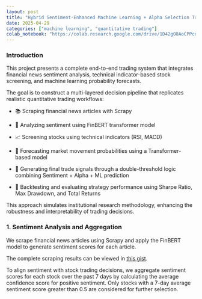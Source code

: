 ```yaml
---
layout: post
title: "Hybrid Sentiment-Enhanced Machine Learning + Alpha Selection Trading Pipeline"
date: 2025-04-29
categories: ["machine learning", "quantitative trading"]
colab_notebook: "https://colab.research.google.com/drive/1D42gO8AoCPPcdY56My-kk5NNuD38S23q?usp=sharing"
---
```

### Introduction
This project presents a complete end-to-end trading system that integrates financial news sentiment analysis, technical indicator-based stock screening, and machine learning probability forecasts.

The goal is to construct a multi-layered decision pipeline that replicates realistic quantitative trading workflows:

* 📚 Scraping financial news articles with Scrapy

* 💬 Analyzing sentiment using FinBERT transformer model

* 📈 Screening stocks using technical indicators (RSI, MACD)

* 🤖 Forecasting market movement probabilities using a Transformer-based model

* 🎯 Generating final trade signals through a double-threshold logic combining Sentiment + Alpha + ML prediction

* 🔄 Backtesting and evaluating strategy performance using Sharpe Ratio, Max Drawdown, and Total Returns

This approach simulates institutional research methodology, enhancing the robustness and interpretability of trading decisions.

### 1. Sentiment Analysis and Aggregation
We scrape financial news articles using Scrapy and apply the FinBERT model to generate sentiment scores for each article.

The complete scraping results can be viewed in [this gist](https://gist.github.com/yibowang622/5f109ca7a5cf6f5a3e2b69e7dc66946f).

To align sentiment with stock trading decisions, we aggregate sentiment scores for each stock over the past 7 days by calculating the average confidence score for positive sentiment. Only stocks with a 7-day average sentiment score greater than 0.5 are considered for further selection.
